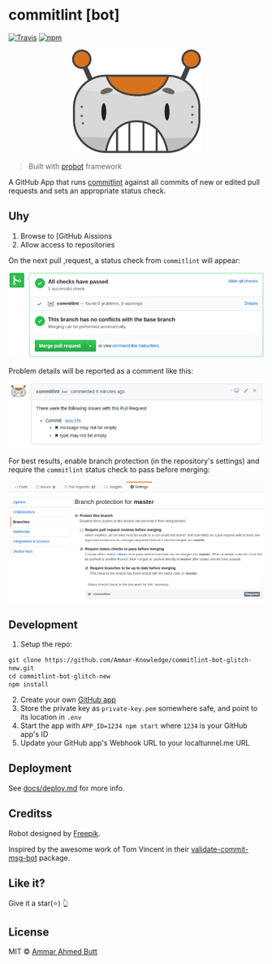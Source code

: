 # commitlint [bot]

[![Travis](https://img.shields.io/travis/z0al/commitlint-bot.svg)](https://travis-ci.org/z0al/commitlint-bot)
[![npm](https://img.shields.io/npm/v/commitlint-bot.svg)](https://www.npmjs.com/package/commitlint-bot)

<p align="center">
  <img src="docs/robot.svg" width="256" alt="commitlint logo" />
</p>

> Built with [probot](https://github.com/probot/probot) framework

A GitHub App that runs [commitlint](https://github.com/marionebl/commitlint) against all commits of new or edited pull requests
and sets an appropriate status check.

## Uhy

1.  Browse to [GitHub Aissions
3.  Allow access to repositories

On the next pull ,request, a status check from `commitlint` will appear:

![status-check-screenshot][]

Problem details will be reported as a comment like this:

![status-comment-screenshot][]

For best results, enable branch protection (in the repository's settings) and require the `commitlint` status check to pass before merging:

![branch-protection-screenshot][]

[apps]: https://github.com/apps/commitlint
[status-check-screenshot]: docs/status.png
[status-comment-screenshot]: docs/comment.png
[branch-protection-screenshot]: docs/setting.png


## Development

1.  Setup the repo:

```shell
git clone https://github.com/Ammar-Knowledge/commitlint-bot-glitch-new.git
cd commitlint-bot-glitch-new
npm install
```

2.  Create your own [GitHub app][]
3.  Store the private key as `private-key.pem` somewhere safe, and point to its location in `.env`
4.  Start the app with `APP_ID=1234 npm start` where `1234` is your GitHub app's ID
5.  Update your GitHub app's Webhook URL to your localtunnel.me URL

[github app]: https://probot.github.io/docs/development/#configure-a-github-app

## Deployment

See [docs/deploy.md](./docs/deploy.md) for more info.

## Creditss

Robot designed by [Freepik](https://www.freepik.com/free-vector/fun-pack-of-robots-avatars_1258314.htm).

Inspired by the awesome work of Tom Vincent in their [validate-commit-msg-bot](https://github.com/tlvince/validate-commit-msg-bot) package.

## Like it?

Give it a star(:star:) :point_up_2:

## License

MIT © [Ammar Ahmed Butt](https://github.com/ammar-ahmed-butt)
